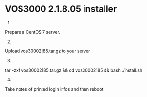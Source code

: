 # VOS3000 2.1.8.05 installer

1.
Prepare a CentOS 7 server.


2.
Upload vos30002185.tar.gz to your server


3.
tar -zxf vos30002185.tar.gz && cd vos30002185 && bash ./install.sh


4.
Take notes of printed login infos and then
reboot
